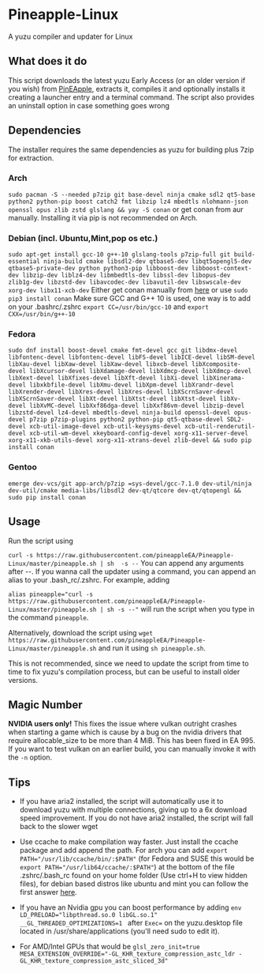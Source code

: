 # Pineapple-Linux
A yuzu compiler and updater for Linux

## What does it do
This script downloads the latest yuzu Early Access (or an older version if you wish) from [PinEApple](https://pineappleea.github.io/), extracts it, compiles it and optionally installs it creating a launcher entry and a terminal command. The script also provides an uninstall option in case something goes wrong

## Dependencies
The installer requires the same dependencies as yuzu for building plus 7zip for extraction.

### Arch
```sudo pacman -S --needed p7zip git base-devel ninja cmake sdl2 qt5-base python2 python-pip boost catch2 fmt libzip lz4 mbedtls nlohmann-json openssl opus zlib zstd glslang && yay -S conan```
or get conan from aur manually. Installing it via pip is not recommended on Arch.
### Debian (incl. Ubuntu,Mint,pop os etc.)
```sudo apt-get install gcc-10 g++-10 glslang-tools p7zip-full git build-essential ninja-build cmake libsdl2-dev qtbase5-dev libqt5opengl5-dev qtbase5-private-dev python python3-pip libboost-dev libboost-context-dev libzip-dev liblz4-dev libmbedtls-dev libssl-dev libopus-dev zlib1g-dev libzstd-dev libavcodec-dev libavutil-dev libswscale-dev xorg-dev libx11-xcb-dev```
Either get conan manually from [here](https://conan.io/downloads.html) or use ```sudo pip3 install conan```
Make sure GCC and G++ 10 is used, one way is to add on your .bashrc/.zshrc ```export CC=/usr/bin/gcc-10``` and ```export CXX=/usr/bin/g++-10```
### Fedora
```sudo dnf install boost-devel cmake fmt-devel gcc git libdmx-devel libfontenc-devel libfontenc-devel libFS-devel libICE-devel libSM-devel libXau-devel libXaw-devel libXaw-devel libxcb-devel libXcomposite-devel libXcursor-devel libXdamage-devel libXdmcp-devel libXdmcp-devel libXext-devel libXfixes-devel libXft-devel libXi-devel libXinerama-devel libxkbfile-devel libXmu-devel libXpm-devel libXrandr-devel libXrender-devel libXres-devel libXres-devel libXScrnSaver-devel libXScrnSaver-devel libXt-devel libXtst-devel libXtst-devel libXv-devel libXvMC-devel libXxf86dga-devel libXxf86vm-devel libzip-devel libzstd-devel lz4-devel mbedtls-devel ninja-build openssl-devel opus-devel p7zip p7zip-plugins python2 python-pip qt5-qtbase-devel SDL2-devel xcb-util-image-devel xcb-util-keysyms-devel xcb-util-renderutil-devel xcb-util-wm-devel xkeyboard-config-devel xorg-x11-server-devel xorg-x11-xkb-utils-devel xorg-x11-xtrans-devel zlib-devel && sudo pip install conan```
### Gentoo
```emerge dev-vcs/git app-arch/p7zip =sys-devel/gcc-7.1.0 dev-util/ninja dev-util/cmake media-libs/libsdl2 dev-qt/qtcore dev-qt/qtopengl && sudo pip install conan``` 
      
## Usage
Run the script using 

``curl -s https://raw.githubusercontent.com/pineappleEA/Pineapple-Linux/master/pineapple.sh | sh  -s --``
You can append any arguments after --.
If you wanna call the updater using a command, you can append an alias to your .bash_rc/.zshrc. For example, adding

```alias pineapple="curl -s https://raw.githubusercontent.com/pineappleEA/Pineapple-Linux/master/pineapple.sh | sh -s --"``` 
will run the script when you type in the command ```pineapple```.

Alternatively, download the script using ```wget https://raw.githubusercontent.com/pineappleEA/Pineapple-Linux/master/pineapple.sh``` and run it using ```sh pineapple.sh```.

This is not recommended, since we need to update the script from time to time to fix yuzu's compilation process, but can be useful to install older versions.

## Magic Number
**NVIDIA users only!**
This fixes the issue where vulkan outright crashes when starting a game which is cause by a bug on the nvidia drivers that require allocable_size to be more than 4 MiB.
This has been fixed in EA 995. If you want to test vulkan on an earlier build, you can manually invoke it with the ```-n``` option.

## Tips
- If you have aria2 installed, the script will automatically use it to download yuzu with multiple connections, giving up to a 6x download speed improvement. 
If you do not have aria2 installed, the script will fall back to the slower wget

- Use ccache to make compilation way faster. Just install the ccache package and add append the path. For arch you can add ```export PATH="/usr/lib/ccache/bin/:$PATH"``` (for Fedora and SUSE this would be ```export PATH="/usr/lib64/ccache/:$PATH"```) at the bottom of the file .zshrc/.bash_rc found on your home folder (Use ctrl+H to view hidden files), for debian based distros like ubuntu and mint you can follow the first answer [here](https://askubuntu.com/questions/470545/how-do-i-set-up-ccache).

- If you have an Nvidia gpu you can boost performance by adding ```env LD_PRELOAD="libpthread.so.0 libGL.so.1" __GL_THREADED_OPTIMIZATIONS=1 ``` after ```Exec=``` on the yuzu.desktop file located in /usr/share/applications (you'll need sudo to edit it).

- For AMD/Intel GPUs that would be ```glsl_zero_init=true MESA_EXTENSION_OVERRIDE="-GL_KHR_texture_compression_astc_ldr -GL_KHR_texture_compression_astc_sliced_3d"```
